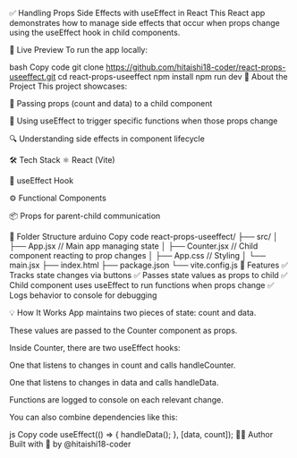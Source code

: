 ✅ Handling Props Side Effects with useEffect in React
This React app demonstrates how to manage side effects that occur when props change using the useEffect hook in child components.

🚀 Live Preview
To run the app locally:

bash
Copy code
git clone https://github.com/hitaishi18-coder/react-props-useeffect.git
cd react-props-useeffect
npm install
npm run dev
🧠 About the Project
This project showcases:

🧬 Passing props (count and data) to a child component

🔁 Using useEffect to trigger specific functions when those props change

🔍 Understanding side effects in component lifecycle

🛠 Tech Stack
⚛️ React (Vite)

🎯 useEffect Hook

⚙️ Functional Components

📦 Props for parent-child communication

📂 Folder Structure
arduino
Copy code
react-props-useeffect/
├── src/
│   ├── App.jsx         // Main app managing state
│   ├── Counter.jsx     // Child component reacting to prop changes
│   ├── App.css         // Styling
│   └── main.jsx
├── index.html
├── package.json
└── vite.config.js
📸 Features
✅ Tracks state changes via buttons
✅ Passes state values as props to child
✅ Child component uses useEffect to run functions when props change
✅ Logs behavior to console for debugging

💡 How It Works
App maintains two pieces of state: count and data.

These values are passed to the Counter component as props.

Inside Counter, there are two useEffect hooks:

One that listens to changes in count and calls handleCounter.

One that listens to changes in data and calls handleData.

Functions are logged to console on each relevant change.

You can also combine dependencies like this:

js
Copy code
useEffect(() => {
  handleData();
}, [data, count]);
🧑‍💻 Author
Built with 💚 by @hitaishi18-coder

